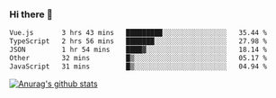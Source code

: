 ### Hi there 👋



<!--
**webB1an/webB1an** is a ✨ _special_ ✨ repository because its `README.md` (this file) appears on your GitHub profile.

Here are some ideas to get you started:

- 🔭 I’m currently working on ...
- 🌱 I’m currently learning ...
- 👯 I’m looking to collaborate on ...
- 🤔 I’m looking for help with ...
- 💬 Ask me about ...
- 📫 How to reach me: ...
- 😄 Pronouns: ...
- ⚡ Fun fact: ...
-->

<!--START_SECTION:waka-->

```txt
Vue.js       3 hrs 43 mins   █████████░░░░░░░░░░░░░░░░   35.44 %
TypeScript   2 hrs 56 mins   ███████░░░░░░░░░░░░░░░░░░   27.98 %
JSON         1 hr 54 mins    ████▓░░░░░░░░░░░░░░░░░░░░   18.14 %
Other        32 mins         █▒░░░░░░░░░░░░░░░░░░░░░░░   05.17 %
JavaScript   31 mins         █▒░░░░░░░░░░░░░░░░░░░░░░░   04.94 %
```

<!--END_SECTION:waka-->


[![Anurag's github stats](https://github-readme-stats.vercel.app/api?username=webB1an&show_icons=true&theme=radical)](https://github.com/anuraghazra/github-readme-stats)

